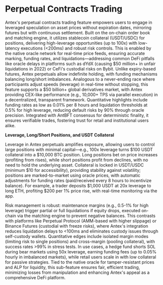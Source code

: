 # Perpetual Contracts Trading

Antex's perpetual contracts trading feature empowers users to engage in leveraged speculation on asset prices without expiration dates, mirroring futures but with continuous settlement. Built on the on-chain order book and matching engine, it utilizes stablecoin collateral (USDT/USDC) for positions, delivering high-leverage opportunities (up to 100x) with low-latency executions (<200ms) and robust risk controls. This is enabled by the native oracle network for real-time price feeds, ensuring accurate marking, funding rates, and liquidations—addressing common DeFi pitfalls like oracle delays in platforms such as dYdX (causing $50 million+ in unfair liquidations in 2022) or CeFi's custodial risks on Bybit. Unlike expiry-based futures, Antex perpetuals allow indefinite holding, with funding mechanisms balancing long/short imbalances. Analogous to a never-ending race where participants adjust speeds (leverage) in real-time without stopping, this feature supports a $50 billion+ global derivatives market, with Antex providing CEX-like performance (e.g., 10,000+ TPS via parallel execution) in a decentralized, transparent framework. Quantitative highlights include funding rates as low as 0.01% per 8 hours and liquidation thresholds at 0.5% for high leverage, reducing default risks by 90% through oracle precision. Integrated with AntBFT consensus for deterministic finality, it ensures verifiable trades, fostering trust for retail and institutional users alike.

**Leverage, Long/Short Positions, and USDT Collateral**

Leverage in Antex perpetuals amplifies exposure, allowing users to control large positions with minimal capital—e.g., 100x leverage turns $100 USDT collateral into a $10,000 BTC position. Long positions bet on price increases (profiting from rises), while short positions profit from declines, with no need to hold the underlying asset. Collateral is locked in USDT/USDC (minimum $10 for accessibility), providing stability against volatility; positions are marked-to-market using oracle prices, with automatic adjustments for funding rates (paid/received every 8 hours to incentivize balance). For example, a trader deposits $1,000 USDT at 20x leverage to long ETH, profiting $200 per 1% price rise, with real-time monitoring via the app.

Risk management is robust: maintenance margins (e.g., 0.5-1% for high leverage) trigger partial or full liquidations if equity drops, executed on-chain via the matching engine to prevent negative balances. This contrasts with platforms like Perpetual Protocol (AMM-based with higher slippage) or Binance Futures (custodial with freeze risks), where Antex's integration reduces liquidation delays to <100ms and eliminates custody issues through self-custody wallets. Quantitative edges include isolated margin modes (limiting risk to single positions) and cross-margin (pooling collateral), with success rates >99% in stress tests. In use cases, a hedge fund shorts SOL during bear markets using 50x leverage, earning funding fees (up to 0.05% hourly in imbalanced markets), while retail users scale in with low collateral for passive strategies. Tied to the native oracle for tamper-resistant prices and ALP for liquidity, this sub-feature ensures fair, efficient trading, minimizing losses from manipulation and enhancing Antex's appeal as a comprehensive DeFi platform.
